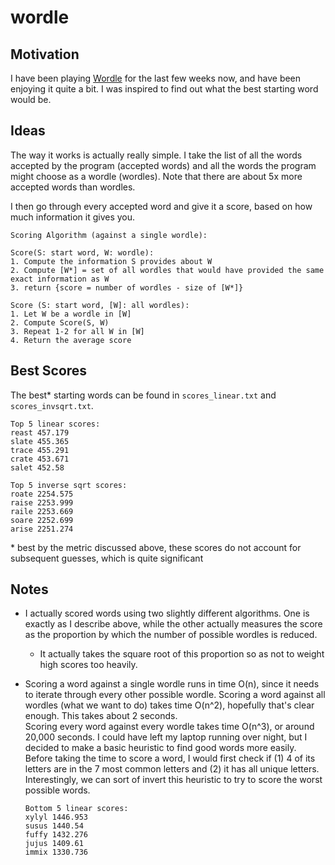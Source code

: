 # wordle

## Motivation
I have been playing [Wordle](https://powerlanguage.co.uk/wordle/) for the last few weeks now, and have been enjoying it quite a bit. I was inspired to find out what the best starting word would be.

## Ideas
The way it works is actually really simple. I take the list of all the words accepted by the program (accepted words) and all the words the program might choose as a wordle (wordles). Note that there are about 5x more accepted words than wordles.

I then go through every accepted word and give it a score, based on how much information it gives you.

```
Scoring Algorithm (against a single wordle):

Score(S: start word, W: wordle):
1. Compute the information S provides about W
2. Compute [W*] = set of all wordles that would have provided the same exact information as W
3. return {score = number of wordles - size of [W*]}

Score (S: start word, [W]: all wordles):
1. Let W be a wordle in [W]
2. Compute Score(S, W)
3. Repeat 1-2 for all W in [W]
4. Return the average score
```

## Best Scores
The best* starting words can be found in `scores_linear.txt` and `scores_invsqrt.txt`.

```
Top 5 linear scores:
reast 457.179
slate 455.365
trace 455.291
crate 453.671
salet 452.58
``` 
```
Top 5 inverse sqrt scores:
roate 2254.575
raise 2253.999
raile 2253.669
soare 2252.699
arise 2251.274
```
\* best by the metric discussed above, these scores do not account for subsequent guesses, which is quite significant

## Notes
* I actually scored words using two slightly different algorithms. One is exactly as I describe above, while the other actually measures the score as the proportion by which the number of possible wordles is reduced.
    * It actually takes the square root of this proportion so as not to weight high scores too heavily.
* Scoring a word against a single wordle runs in time O(n), since it needs to iterate through every other possible wordle. Scoring a word against all wordles (what we want to do) takes time O(n^2), hopefully that's clear enough. This takes about 2 seconds. \
Scoring every word against every wordle takes time O(n^3), or around 20,000 seconds. I could have left my laptop running over night, but I decided to make a basic heuristic to find good words more easily. \
Before taking the time to score a word, I would first check if (1) 4 of its letters are in the 7 most common letters and (2) it has all unique letters. Interestingly, we can sort of invert this heuristic to try to score the worst possible words.

    ```
    Bottom 5 linear scores:
    xylyl 1446.953
    susus 1440.54
    fuffy 1432.276
    jujus 1409.61
    immix 1330.736
    ```